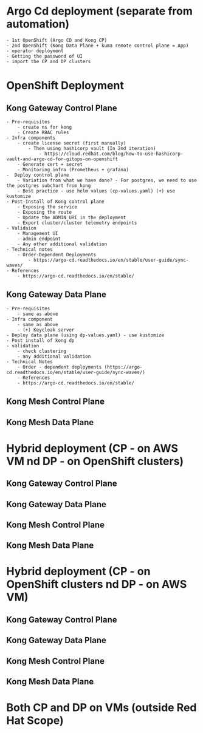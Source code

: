 # Argo Cd deployment (separate from automation)
    - 1st OpenShift (Argo CD and Kong CP)
    - 2nd OpenShift (Kong Data Plane + kuma remote control plane = App)
    - operator deployment
    - Getting the password of UI
    - import the CP and DP clusters

# OpenShift Deployment
## Kong Gateway Control Plane 
    - Pre-requisites
        - create ns for kong
        - Create RBAC rules
    - Infra components
        - create license secret (first manually)
            - Then using hashicorp vault (In 2nd iteration) 
                - https://cloud.redhat.com/blog/how-to-use-hashicorp-vault-and-argo-cd-for-gitops-on-openshift
        - Generate cert + secret 
        - Monitoring infra (Prometheus + grafana)
    -  Deploy control plane 
        - Variation from what we have done? - For postgres, we need to use the postgres subchart from kong
        - Best practice - use helm values (cp-values.yaml) (+) use kustomize
    - Post-Install of Kong control plane 
        - Exposing the service
        - Exposing the route
        - Update the ADMIN_URI in the deployment
        - Export cluster/cluster telemetry endpoints
    - Validaion 
        - Management UI
        - admin endpoint
        - Any other additional validation
    - Technical notes
        - Order-Dependent Deployments 
            - https://argo-cd.readthedocs.io/en/stable/user-guide/sync-waves/
    - References
        - https://argo-cd.readthedocs.io/en/stable/

## Kong Gateway Data Plane
    - Pre-requisites
        - same as above
    - Infra component
        - same as above
        - (+) Keycloak server
    - Deploy data plane (using dp-values.yaml) - use kustomize
    - Post install of kong dp
    - validation
        - check clustering
        - any additional validation
    - Technical Notes
        - Order - dependent deployments (https://argo-cd.readthedocs.io/en/stable/user-guide/sync-waves/)
        - References
        - https://argo-cd.readthedocs.io/en/stable/

    
## Kong Mesh Control Plane
## Kong Mesh Data Plane


# Hybrid deployment (CP - on AWS VM nd DP - on OpenShift clusters)

## Kong Gateway Control Plane 
## Kong Gateway Data Plane
## Kong Mesh Control Plane
## Kong Mesh Data Plane


# Hybrid deployment (CP - on OpenShift clusters nd DP - on AWS VM)

## Kong Gateway Control Plane 
## Kong Gateway Data Plane
## Kong Mesh Control Plane
## Kong Mesh Data Plane

# Both CP and DP on VMs (outside Red Hat Scope)